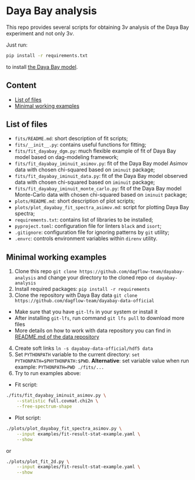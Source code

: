 # Daya Bay analysis

This repo provides several scripts for obtaining $`3\nu`$ analysis of the Daya Bay experiment and not only $`3\nu`$.

Just run:
```bash
pip install -r requirements.txt
```
to install [the Daya Bay model](https://git.jinr.ru/dagflow-team/dayabay-model-official).

## Content

- [List of files](#list-of-files)
- [Minimal working examples](#minimal-working-examples)

## List of files

- `fits/README.md`: short description of fit scripts;
- `fits/__init__.py`: contains useful functions for fitting;
- `fits/fit_dayabay_dgm.py`: much flexible example of fit of Daya Bay model based on dag-modeling framework;
- `fits/fit_dayabay_iminuit_asimov.py`: fit of the Daya Bay model Asimov data with chosen chi-squared based on `iminuit` package;
- `fits/fit_dayabay_iminuit_data.py`: fit of the Daya Bay model observed data with chosen chi-squared based on `iminuit` package;
- `fits/fit_dayabay_iminuit_monte_carlo.py`: fit of the Daya Bay model Monte-Carlo data with chosen chi-squared based on `iminuit` package;
- `plots/README.md`: short description of plot scripts;
- `plots/plot_dayabay_fit_spectra_asimov.md`: script for plotting Daya Bay spectra;
- `requirements.txt`: contains list of libraries to be installed;
- `pyproject.toml`: configuration file for linters `black` and `isort`;
- `.gitignore`: configuration file for ignoring patterns by `git` utility;
- `.envrc`: controls environment variables within `direnv` utility.

## Minimal working examples

1. Clone this repo `git clone https://github.com/dagflow-team/dayabay-analysis` and change your directory to the cloned repo `cd dayabay-analysis`
2. Install required packages: `pip install -r requirements`
3. Clone the repository with Daya Bay data `git clone https://github.com/dagflow-team/dayabay-data-official`
  - Make sure that you have `git-lfs` in your system or install it
  - After installing `git-lfs`, run command `git lfs pull` to download more files
  - More details on how to work with data repository you can find in [README.md of the data repository](https://github.com/dagflow-team/dayabay-data-official)
4. Create soft links `ln -s dayabay-data-official/hdf5 data`
5. Set `PYTHONPATH` variable to the current directory: `set PYTHONPATH=$PHYTHONPATH:$PWD`. **Alternative**: set variable value when run example: `PYTHONPATH=PWD ./fits/...`
6. Try to run examples above:
  - Fit script:
```bash
./fits/fit_dayabay_iminuit_asimov.py \
    --statistic full.covmat.chi2n \
    --free-spectrum-shape
```
- Plot script:
```bash
./plots/plot_dayabay_fit_spectra_asimov.py \
    --input examples/fit-result-stat-example.yaml \
    --show
```
or
```bash
./plots/plot_fit_2d.py \
    --input examples/fit-result-stat-example.yaml \
    --show
```

